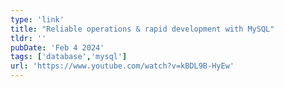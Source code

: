 ```yaml
---
type: 'link'
title: "Reliable operations & rapid development with MySQL"
tldr: ''
pubDate: 'Feb 4 2024'
tags: ['database','mysql']
url: 'https://www.youtube.com/watch?v=kBDL9B-HyEw'
---
```

